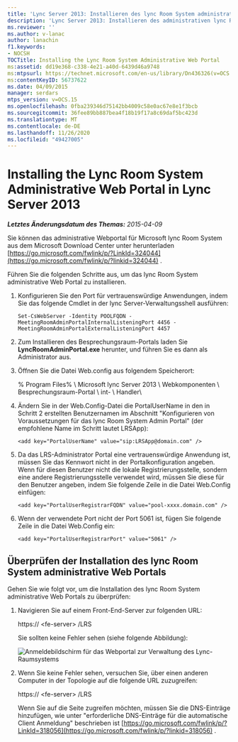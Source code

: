 ```yaml
---
title: 'Lync Server 2013: Installieren des lync Room System administrative Web Portals'
description: 'Lync Server 2013: Installieren des administrativen lync Room System-Webportals.'
ms.reviewer: ''
ms.author: v-lanac
author: lanachin
f1.keywords:
- NOCSH
TOCTitle: Installing the Lync Room System Administrative Web Portal
ms:assetid: dd19e368-c338-4e21-a40d-6439d46a9748
ms:mtpsurl: https://technet.microsoft.com/en-us/library/Dn436326(v=OCS.15)
ms:contentKeyID: 56737622
ms.date: 04/09/2015
manager: serdars
mtps_version: v=OCS.15
ms.openlocfilehash: 0fba239346d75142bb4009c58e0ac67e8e1f3bcb
ms.sourcegitcommit: 36fee89bb887bea4f18b19f17a8c69daf5bc423d
ms.translationtype: MT
ms.contentlocale: de-DE
ms.lasthandoff: 11/26/2020
ms.locfileid: "49427005"
---
```

# <a name="installing-the-lync-room-system-administrative-web-portal-in-lync-server-2013"></a>Installing the Lync Room System Administrative Web Portal in Lync Server 2013

<div data-xmlns="http://www.w3.org/1999/xhtml">

<div class="topic" data-xmlns="http://www.w3.org/1999/xhtml" data-msxsl="urn:schemas-microsoft-com:xslt" data-cs="https://msdn.microsoft.com/">

<div data-asp="https://msdn2.microsoft.com/asp">



</div>

<div id="mainSection">

<div id="mainBody">

<span> </span>

_**Letztes Änderungsdatum des Themas:** 2015-04-09_

Sie können das administrative Webportal für Microsoft lync Room System aus dem Microsoft Download Center unter herunterladen [https://go.microsoft.com/fwlink/p/?LinkId=324044](https://go.microsoft.com/fwlink/p/?linkid=324044) .

Führen Sie die folgenden Schritte aus, um das lync Room System administrative Web Portal zu installieren.

1.  Konfigurieren Sie den Port für vertrauenswürdige Anwendungen, indem Sie das folgende Cmdlet in der lync Server-Verwaltungsshell ausführen:
    
        Set-CsWebServer -Identity POOLFQDN -MeetingRoomAdminPortalInternalListeningPort 4456 -MeetingRoomAdminPortalExternalListeningPort 4457

2.  Zum Installieren des Besprechungsraum-Portals laden Sie **LyncRoomAdminPortal.exe** herunter, und führen Sie es dann als Administrator aus.

3.  Öffnen Sie die Datei Web.config aus folgendem Speicherort:
    
    % Program Files% \\ Microsoft lync Server 2013 \\ Webkomponenten \\ Besprechungsraum-Portal \\ int- \\ Handler\\

4.  Ändern Sie in der Web.Config-Datei die PortalUserName in den in Schritt 2 erstellten Benutzernamen im Abschnitt "Konfigurieren von Voraussetzungen für das lync Room System Admin Portal" (der empfohlene Name im Schritt lautet LRSApp):
    
        <add key="PortalUserName" value="sip:LRSApp@domain.com" />

5.  Da das LRS-Administrator Portal eine vertrauenswürdige Anwendung ist, müssen Sie das Kennwort nicht in der Portalkonfiguration angeben. Wenn für diesen Benutzer nicht die lokale Registrierungsstelle, sondern eine andere Registrierungsstelle verwendet wird, müssen Sie diese für den Benutzer angeben, indem Sie folgende Zeile in die Datei Web.Config einfügen:
    
        <add key="PortalUserRegistrarFQDN" value="pool-xxxx.domain.com" />

6.  Wenn der verwendete Port nicht der Port 5061 ist, fügen Sie folgende Zeile in die Datei Web.Config ein: 
    
        <add key="PortalUserRegistrarPort" value="5061" />

<div>

## <a name="verifying-installation-of-the-lync-room-system-administrative-web-portal"></a>Überprüfen der Installation des lync Room System administrative Web Portals

Gehen Sie wie folgt vor, um die Installation des lync Room System administrative Web Portals zu überprüfen:


1.  Navigieren Sie auf einem Front-End-Server zur folgenden URL:
    
    https:// \<fe-server\> /LRS
    
    Sie sollten keine Fehler sehen (siehe folgende Abbildung):
    
    ![Anmeldebildschirm für das Webportal zur Verwaltung des Lync-Raumsystems](images/Dn436326.050bcf70-2f3b-46b2-9b96-ebd12679b713(OCS.15).png "Anmeldebildschirm für das Webportal zur Verwaltung des Lync-Raumsystems")

2.  Wenn Sie keine Fehler sehen, versuchen Sie, über einen anderen Computer in der Topologie auf die folgende URL zuzugreifen:
    
    https:// \<fe-server\> /LRS
    
    Wenn Sie auf die Seite zugreifen möchten, müssen Sie die DNS-Einträge hinzufügen, wie unter "erforderliche DNS-Einträge für die automatische Client Anmeldung" beschrieben ist [https://go.microsoft.com/fwlink/p/?LinkId=318056](https://go.microsoft.com/fwlink/p/?linkid=318056) .

</div>

</div>

<span> </span>

</div>

</div>

</div>

